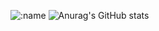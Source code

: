 ![:name](https://count.getloli.com/@:name?theme=normal-2)
![Anurag's GitHub stats](https://github-readme-stats.vercel.app/api?username=HuntzzZ)


